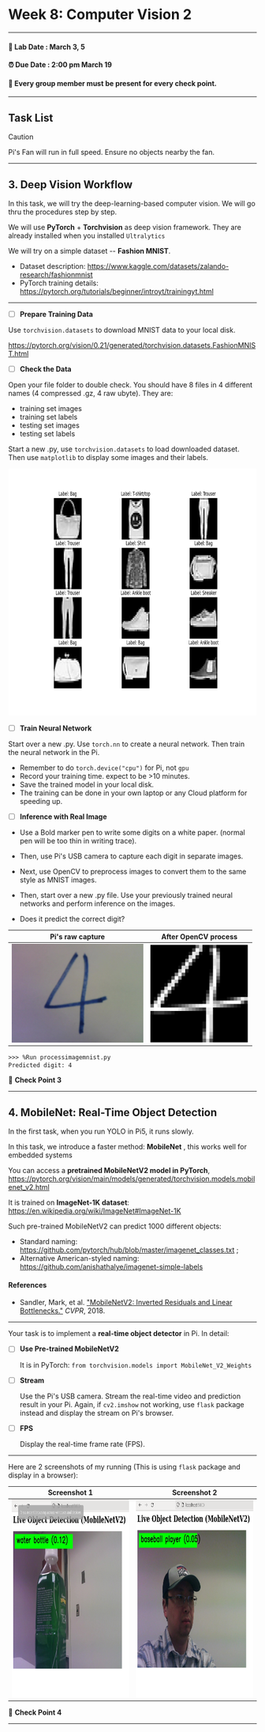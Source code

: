 # Week 8: Computer Vision 2

---------------
#### :dizzy: **Lab Date :** March 3, 5
#### :alarm_clock: **Due Date :** 2:00 pm March 19   
#### :pencil: Every group member must be present for every check point.
-------------------

## Task List
> [!CAUTION]
> Pi's Fan will run in full speed. Ensure no objects nearby the fan.

------------------
## 3. Deep Vision Workflow

In this task, we will try the deep-learning-based computer vision. We will go thru the procedures step by step.

We will use **PyTorch** + **Torchvision** as deep vision framework. They are already installed when you installed ```Ultralytics``` 

We will try on a simple dataset -- **Fashion MNIST**.

* Dataset description: https://www.kaggle.com/datasets/zalando-research/fashionmnist
* PyTorch training details: https://pytorch.org/tutorials/beginner/introyt/trainingyt.html

----------------------

- [ ] **Prepare Training Data**

Use ```torchvision.datasets``` to download MNIST data to your local disk.

https://pytorch.org/vision/0.21/generated/torchvision.datasets.FashionMNIST.html

- [ ] **Check the Data**

Open your file folder to double check. You should have 8 files in 4 different names (4 compressed .gz, 4 raw ubyte). They are:
* training set images
* training set labels
* testing set images
* testing set labels

Start a new .py, use ```torchvision.datasets``` to load downloaded dataset. Then use ```matplotlib``` to display some images and their labels.

<img src="Pic/Figure_1.png" height="500"> 

- [ ] **Train Neural Network**

Start over a new .py. Use ```torch.nn``` to create a neural network. Then train the neural network in the Pi.

* Remember to do ```torch.device("cpu")``` for Pi, not ```gpu```
* Record your training time. expect to be >10 minutes.
* Save the trained model in your local disk.
* The training can be done in your own laptop or any Cloud platform for speeding up.

- [ ] **Inference with Real Image**

* Use a Bold marker pen to write some digits on a white paper. (normal pen will be too thin in writing trace).

* Then, use Pi's USB camera to capture each digit in separate images. 

* Next, use OpenCV to preprocess images to convert them to the same style as MNIST images.

* Then, start over a new .py file. Use your previously trained neural networks and perform inference on the images.

* Does it predict the correct digit?

| **Pi's raw capture** |**After OpenCV process** |
|---------|---------|
| <img src="Pic/captured_digit.jpg" height="200"> | <img src="Pic/opencv_digit.png" height="200"> |

```shell
>>> %Run processimagemnist.py
Predicted digit: 4
```

🎉 **Check Point 3**

------------------
## 4. MobileNet: Real-Time Object Detection

In the first task, when you run YOLO in Pi5, it runs slowly.

In this task, we introduce a faster method: **MobileNet** , this works well for embedded systems

You can access a **pretrained MobileNetV2 model in PyTorch**, https://pytorch.org/vision/main/models/generated/torchvision.models.mobilenet_v2.html

It is trained on **ImageNet-1K dataset**: https://en.wikipedia.org/wiki/ImageNet#ImageNet-1K 

Such pre-trained MobileNetV2 can predict 1000 different objects: 

* Standard naming: https://github.com/pytorch/hub/blob/master/imagenet_classes.txt ; 
* Alternative American-styled naming: https://github.com/anishathalye/imagenet-simple-labels 

#### References

- Sandler, Mark, et al. ["MobileNetV2: Inverted Residuals and Linear Bottlenecks."](https://arxiv.org/abs/1801.04381) *CVPR*, 2018.

-----------------------

Your task is to implement a **real-time object detector** in Pi. In detail:

- [ ] **Use Pre-trained MobileNetV2**

  It is in PyTorch: ```from torchvision.models import MobileNet_V2_Weights```

- [ ] **Stream**

  Use the Pi's USB camera. Stream the real-time video and prediction result in your Pi. Again, if ```cv2.imshow``` not working, use ```flask``` package instead and display the stream on Pi's browser.

- [ ] **FPS**

  Display the real-time frame rate (FPS).

----------
Here are 2 screenshots of my running (This is using ```flask``` package and display in a browser):

| **Screenshot 1** |**Screenshot 2** |
|---------|---------|
| <img src="Pic/bottlepic.png" height="400"> | <img src="Pic/playerpic.png" height="400"> |

🎉 **Check Point 4**


---
